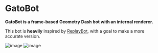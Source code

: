 # GatoBot
**GatoBot is a frame-based Geometry Dash bot with an internal renderer.**

This bot is **heavily** inspired by [ReplayBot](https://github.com/matcool/ReplayBot), with a goal to make a more accurate version.

![image](https://user-images.githubusercontent.com/57293929/213887369-1842a66b-067e-4d11-8d09-a4f8dda6a936.png)
![image](https://user-images.githubusercontent.com/57293929/213887317-d469f53c-ed6e-4a9b-a426-2600db0331e4.png)
